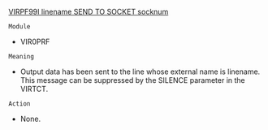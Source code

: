 [VIRPF99I linename SEND TO SOCKET socknum](https://virtel.readthedocs.io/en/latest/manuals/virtel/Virtel459MG/messages.html?highlight=VIRPF99I#VIRPF99I)

`Module`
- VIR0PRF

`Meaning`
- Output data has been sent to the line whose external name is linename. This message can be suppressed by the SILENCE parameter in the VIRTCT.

`Action`
- None.
